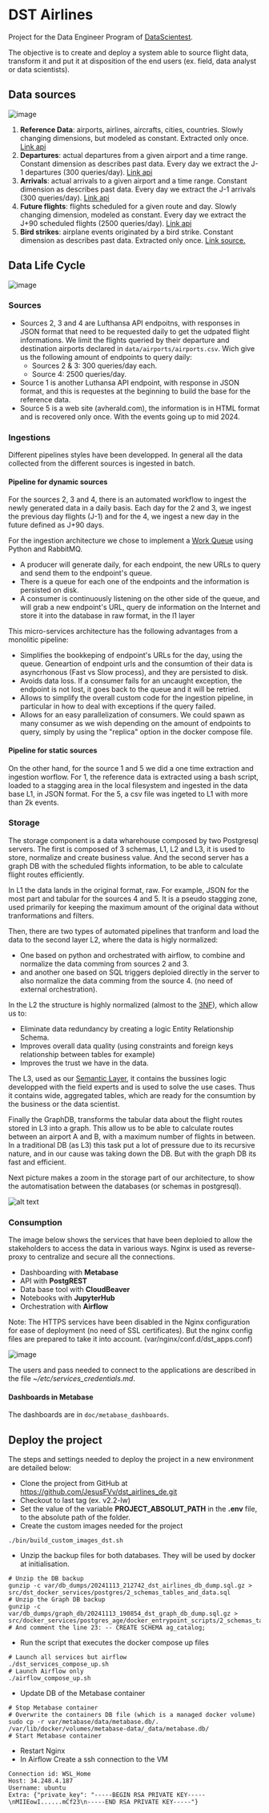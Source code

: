 # DST Airlines
Project for the Data Engineer Program of [DataScientest](https://datascientest.com/#).

The objective is to create and deploy a system able to source flight data, transform it and put it at disposition of the end users (ex. field, data analyst or data scientists).

## Data sources

![image](https://github.com/user-attachments/assets/4a599821-517e-4e4a-b169-1c5206b9823c)

1. **Reference Data**: airports, airlines, aircrafts, cities, countries. Slowly changing dimensions, but modeled as constant. Extracted only once. [Link api](https://developer.lufthansa.com/docs/read/api_details/Reference_Data)
2. **Departures**: actual departures from a given airport and a time range. Constant dimension as describes past data. Every day we extract the J-1 departures (300 queries/day). [Link api](https://developer.lufthansa.com/docs/read/api_details/operations/Customer_Flight_Information_at_Departure_Airport)
3. **Arrivals**: actual arrivals to a given airport and a time range. Constant dimension as describes past data. Every day we extract the J-1 arrivals (300 queries/day). [Link api](https://developer.lufthansa.com/docs/read/api_details/operations/Customer_Flight_Information_at_Arrival_Airport)
4. **Future flights**: flights scheduled for a given route and day. Slowly changing dimension, modeled as constant. Every day we extract the J+90 scheduled flights (2500 queries/day). [Link api](https://developer.lufthansa.com/docs/read/api_details/operations/Flight_Schedules)
5. **Bird strikes**: airplane events originated by a bird strike. Constant dimension as describes past data. Extracted only once. [Link source.](https://avherald.com/)

## Data Life Cycle

![image](https://github.com/user-attachments/assets/172bd673-e703-48ab-a2a0-e3d7b2807802)

### Sources
- Sources 2, 3 and 4 are Lufthansa API endpoitns,  with responses in JSON format that need to be requested daily to get the udpated flight informations. We limit the flights queried by their departure and destination airports declared in `data/airports/airports.csv`. Wich give us the following amount of endpoints to query daily:
    - Sources 2 & 3: 300 queries/day each.
    - Source 4: 2500 queries/day.
- Source 1 is another Luthansa API endpoint, with response in JSON format, and this is requestes at the beginning to build the base for the reference data.
- Source 5 is a web site (avherald.com), the information is in HTML format and is recovered only once. With the events going up to mid 2024.

### Ingestions

Different pipelines styles have been developped. In general all the data collected from the different sources is ingested in batch.

#### Pipeline for dynamic sources

For the sources 2, 3 and 4, there is an automated workflow to ingest the newly generated data in a daily basis. Each day for the 2 and 3, we ingest the previous day flights (J-1) and for the 4, we ingest a new day in the future defined as J+90 days.

For the ingestion architecture we chose to implement a [Work Queue](https://www.rabbitmq.com/tutorials/tutorial-two-python) using Python and RabbitMQ.
- A producer will generate daily, for each endpoint, the new URLs to query and send them to the endpoint's queue.
- There is a queue for each one of the endpoints and the information is persisted on disk.
- A consumer is continuously listening on the other side of the queue, and will grab a new endpoint's URL, query de information on the Internet and store it into the database in raw format, in the l1 layer

This micro-services architecture has the following advantages from a monolitic pipeline:
- Simplifies the bookkeping of endpoint's URLs for the day, using the queue. Geneartion of endpoint urls and the consumtion of their data is asyncrhonous (Fast vs Slow process), and they are persisted to disk. 
- Avoids data loss. If a consumer fails for an uncaught exception, the endpoint is not lost, it goes back to the queue and it will be retried.
- Allows to simplify the overall custom code for the ingestion pipeline, in particular in how to deal with exceptions if the query failed.
- Allows for an easy parallelization of consumers. We could spawn as many consumer as we wish depending on the amount of endpoints to query, simply by using the "replica" option in the docker compose file.

#### Pipeline for static sources

On the other hand, for the source 1 and 5 we did a one time extraction and ingestion worflow.
For 1, the reference data is extracted using a bash script, loaded to a stagging area in the local filesystem and ingested in the data base L1, in JSON format.
For the 5, a csv file was ingeted to L1 with more than 2k events.

### Storage

The storage component is a data wharehouse composed by two Postgresql servers. The first is composed of 3 schemas, L1, L2 and L3, it is used to store, normalize and create business value. And the second server has a graph DB with the scheduled flights information, to be able to calculate flight routes efficiently.

In L1 the data lands in the original format, raw. For example, JSON for the most part and tabular for the sources 4 and 5. It is a pseudo stagging zone, used primarily for keeping the maximum amount of the original data without tranformations and filters.

Then, there are two types of automated pipelines that tranform and load the data to the second layer L2, where the data is higly normalized:
- One based on python and orchestrated with airflow, to combine and normalize the data comming from sources 2 and 3.
- and another one based on SQL triggers deploied directly in the server to also normalize the data comming from the source 4. (no need of external orchestration).

In the L2 the structure is highly normalized (almost to the [3NF](https://en.wikipedia.org/wiki/Third_normal_form)), which allow us to:
- Eliminate data redundancy by creating a logic Entity Relationship Schema.
- Improves overall data quality (using constraints and foreign keys relationship between tables for example)
- Improves the trust we have in the data.

The L3, used as our [Semantic Layer](https://en.wikipedia.org/wiki/Semantic_layer), it contains the bussines logic developped with the field experts and is used to solve the use cases. Thus it contains wide, aggregated tables, which are ready for the consumtion by the business or the data scientist.

Finally the GraphDB, transforms the tabular data about the flight routes stored in L3 into a graph. This allow us to be able to calculate routes between an airport A and B, with a maximum number of flights in between. In a traditional DB (as L3) this task put a lot of pressure due to its recursive nature, and in our cause was taking down the DB. But with the graph DB its fast and efficient.

Next picture makes a zoom in the storage part of our architecture, to show the automatisation between the databases (or schemas in postgresql).

![alt text](doc/db_automatisation.drawio.svg)

### Consumption

The image below shows the services that have been deploied to allow the stakeholders to access the data in various ways.
Nginx is used as reverse-proxy to centralize and secure all the connections.

- Dashboarding with **Metabase**
- API with **PostgREST**
- Data base tool with **CloudBeaver**
- Notebooks with **JupyterHub**
- Orchestration with **Airflow**

Note: The HTTPS services have been disabled in the Nginx configuration for ease of deployment (no need of SSL certificates). But the nginx config files are prepared to take it into account. (var/nginx/conf.d/dst_apps.conf)

![image](https://github.com/user-attachments/assets/bef7c63c-ce09-418f-be11-dfa081d6a92e)

The users and pass needed to connect to the applications are described in the file *~/etc/services_credentials.md*.

#### Dashboards in Metabase

The dashboards are in `doc/metabase_dashboards`.

## Deploy the project

The steps and settings needed to deploy the project in a new environment are detailed below:

- Clone the project from GitHub at https://github.com/JesusFVv/dst_airlines_de.git
- Checkout to last tag (ex. v2.2-lw)
- Set the value of the variable **PROJECT_ABSOLUT_PATH** in the **.env** file, to the absolute path of the folder.
- Create the custom images needed for the project
```shell
./bin/build_custom_images_dst.sh
```
- Unzip the backup files for both databases. They will be used by docker at initialisation.
```shell
# Unzip the DB backup
gunzip -c var/db_dumps/20241113_212742_dst_airlines_db_dump.sql.gz > src/dst_docker_services/postgres/2_schemas_tables_and_data.sql
# Unzip the Graph DB backup
gunzip -c var/db_dumps/graph_db/20241113_190854_dst_graph_db_dump.sql.gz > src/docker_services/postgres_age/docker_entrypoint_scripts/2_schemas_tables_and_data.sql
# And comment the line 23: -- CREATE SCHEMA ag_catalog;
```
- Run the script that executes the docker compose up files
```shell
# Launch all services but airflow
./dst_services_compose_up.sh
# Launch Airflow only
./airflow_compose_up.sh
```
- Update DB of the Metabase container
```shell
# Stop Metabase container
# Overwrite the containers DB file (which is a managed docker volume)
sudo cp -r var/metabase/data/metabase.db/. /var/lib/docker/volumes/metabase-data/_data/metabase.db/
# Start Metabase container
```
- Restart Nginx
- In Airflow Create a ssh connection to the VM
```log
Connection id: WSL_Home
Host: 34.248.4.187
Username: ubuntu
Extra: {"private_key": "-----BEGIN RSA PRIVATE KEY-----\nMIIEowI......mCf23\n-----END RSA PRIVATE KEY-----"}
```

